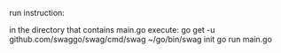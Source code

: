 run instruction:

in the directory that contains main.go execute:
    go get -u github.com/swaggo/swag/cmd/swag
    ~/go/bin/swag init
    go run main.go